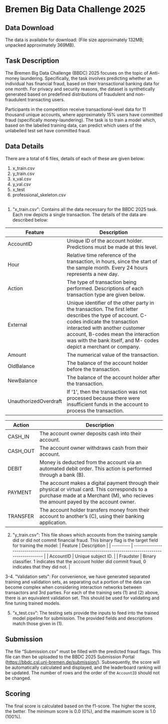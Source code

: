 # Bremen Big Data Challenge 2025

## Data Download

The data is available for download: (File size approximately 132MB; unpacked approximately 369MB).

## Task Description

The Bremen Big Data Challenge (BBDC) 2025 focuses on the topic of Anti-money laundering. Specifically, the task involves predicting whether an individual has financial fraud, based on their transactional banking data for one month. For privacy and security reasons, the dataset is synthetically generated based on predefined distributions of fraudulent and non-fraudulent transacting users.

Participants in the competition receive transactional-level data for 11 thousand unique accounts, where approximately 15% users have committed fraud (specifically money-laundering). The task is to train a model which, based on the labelled training data, can predict which users of the unlabelled test set have committed fraud.

## Data Details

There are a total of 6 files, details of each of these are given below:

1. x_train.csv
2. y_train.csv
3. x_val.csv
4. y_val.csv
5. x_test
6. professional_skeleton.csv

##

1. "x_train.csv": Contains all the data necessary for the BBDC 2025 task. Each row depicts a single transaction. The details of the data are described below:

| Feature               | Description                                                                                                                                                                                                                                                                           |
| --------------------- | ------------------------------------------------------------------------------------------------------------------------------------------------------------------------------------------------------------------------------------------------------------------------------------- |
| AccountID             | Unique ID of the account holder. Predictions must be made at this level.                                                                                                                                                                                                              |
| Hour                  | Relative time reference of the transaction, in hours, since the start of the sample month. Every 24 hours represents a new day.                                                                                                                                                       |
| Action                | The type of transaction being performed. Descriptions of each transaction type are given below.                                                                                                                                                                                       |
| External              | Unique identifier of the other party in the transaction. The first letter describes the type of account. C-codes indicate the transaction interacted with another customer account, B-codes mean the interaction was with the bank itself, and M- codes depict a merchant or company. |
| Amount                | The numerical value of the transaction.                                                                                                                                                                                                                                               |
| OldBalance            | The balance of the account holder before the transaction.                                                                                                                                                                                                                             |
| NewBalance            | The balance of the account holder after the transaction.                                                                                                                                                                                                                              |
| UnauthorizedOverdraft | If ‘1’, then the transaction was not processed because there were insufficient funds in the account to process the transaction.                                                                                                                                                     |

| Action   | Description                                                                                           |
| -------- | ----------------------------------------------------------------------------------------------------- |
| CASH_IN   | The account owner deposits cash into their account.                                                   |
| CASH_OUT  | The account owner withdraws cash from their account.                                                  |
| DEBIT    | Money is deducted from the account via an automated debit order. This action is performed through a bank (B).                                     |
| PAYMENT  | The account makes a digital payment through their physical or virtual card. This corresponds to a purchase made at a Merchant (M), who recieves the amount payed by the account owner.                          |
| TRANSFER | The account holder transfers money from their account to another’s (C), using their banking application. |

2. "y_train.csv": This file shows which accounts from the training sample did or did not commit financial fraud. This binary flag is the target field for training the model:
   | Feature   | Description                                                                                             |
   | --------- | ------------------------------------------------------------------------------------------------------- |
   | AccountID | Unique subject ID.                                                                                      |
   | Fraudster | Binary classifier. 1 indicates that the account holder did commit fraud, 0 indicates that they did not. |

3-4. "Validation sets": For convenience, we have generated separated training and validation sets, as separating out a portion of the data can become complex when considering interaction networks between transactors and 3rd parties. For each of the training sets (1) and (2) above, there is an equivalent validation set. This should be used for validating and fine tuning trained models.

5. “x_test.csv”: The testing sets provide the inputs to feed into the trained model pipeline for submission. The provided fields and descriptions match those given in (1).

## Submission

The file “Submission.csv" must be filled with the predicted fraud flags. This file can then be uploaded to the BBDC 2025 Submission Portal (https://bbdc.csl.uni-bremen.de/submission/). Subsequently, the score will be automatically calculated and displayed, and the leaderboard ranking will be updated. The number of rows and the order of the `AccountID` should not be changed.

## Scoring

The final score is calculated based on the f1-score. The higher the score, the better. The minimum score is 0.0 (0%), and the maximum score is 1.0 (100%).
